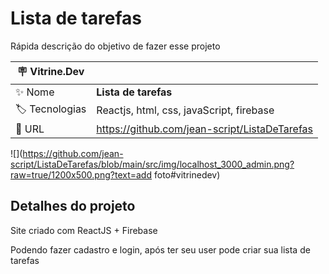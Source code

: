 # Lista de tarefas

Rápida descrição do objetivo de fazer esse projeto

| :placard: Vitrine.Dev |     |
| -------------  | --- |
| :sparkles: Nome        | **Lista de tarefas**
| :label: Tecnologias | Reactjs, html, css, javaScript, firebase
| :rocket: URL         | https://github.com/jean-script/ListaDeTarefas


<!-- Inserir imagem com a #vitrinedev ao final do link -->
![](https://github.com/jean-script/ListaDeTarefas/blob/main/src/img/localhost_3000_admin.png?raw=true/1200x500.png?text=add foto#vitrinedev)

## Detalhes do projeto

Site criado com ReactJS + Firebase
 
Podendo fazer cadastro e login, após ter seu user pode criar sua lista de tarefas
